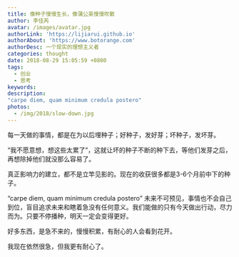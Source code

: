 ```yaml
---
title: 像种子慢慢生长，像蒲公英慢慢吹散
author: 李佳芮
avatar: /images/avatar.jpg
authorLink: 'https://lijiarui.github.io'
authorAbout: 'https://www.botorange.com'
authorDesc: 一个现实的理想主义者
categories: thought
date: 2018-08-29 15:05:59 +0800
tags: 
  - 创业 
  - 思考
keywords: 
description:
"carpe diem, quam minimum credula postero" 
photos:
  - /img/2018/slow-down.jpg
---
```


每一天做的事情，都是在为以后埋种子；好种子，发好芽；坏种子，发坏芽。

“我不愿意想，想这些太累了”，这就让坏的种子不断的种下去，等他们发芽之后，再想除掉他们就没那么容易了。

真正影响力的建立，都不是立竿见影的。现在的收获很多都是3-6个月前中下的种子。

“carpe diem, quam minimum credula postero” 未来不可预见，事情也不会自己到位，盲目追求未来和瞎着急没有任何意义。我们能做的只有今天做出行动，尽力而为。只要不停播种，明天一定会变得更好。

好多东西，是急不来的，慢慢积累，有耐心的人会看到花开。

我现在依然很急，但我更有耐心了。

